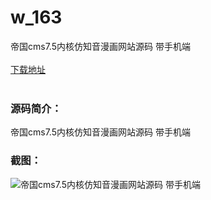 # w_163
帝国cms7.5内核仿知音漫画网站源码 带手机端
<br/></br>
[下载地址](https://www.uuid2.com/163.html "下载地址")
<br/></br>
<h3>源码简介：</h3>
<p>帝国cms7.5内核仿知音漫画网站源码 带手机端<p>
<h3>截图：</h3>
<img src="https://www.uuid2.com/wp-content/uploads/img/202105/e261936901.jpg" alt="帝国cms7.5内核仿知音漫画网站源码 带手机端">
